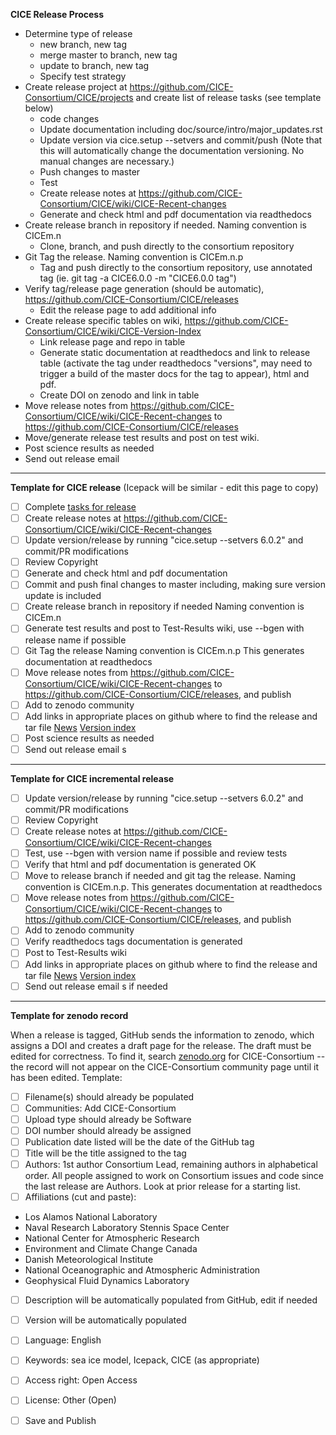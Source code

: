 **CICE Release Process**

* Determine type of release
  * new branch, new tag
  * merge master to branch, new tag
  * update to branch, new tag
  * Specify test strategy
* Create release project at https://github.com/CICE-Consortium/CICE/projects and create list of release tasks (see template below)
  * code changes
  * Update documentation including doc/source/intro/major_updates.rst
  * Update version via cice.setup --setvers and commit/push (Note that this will automatically change the documentation versioning. No manual changes are necessary.)
  * Push changes to master
  * Test
  * Create release notes at https://github.com/CICE-Consortium/CICE/wiki/CICE-Recent-changes
  * Generate and check html and pdf documentation via readthedocs
* Create release branch in repository if needed.  Naming convention is CICEm.n
  * Clone, branch, and push directly to the consortium repository
* Git Tag the release. Naming convention is CICEm.n.p
  * Tag and push directly to the consortium repository, use annotated tag (ie. git tag -a CICE6.0.0 -m "CICE6.0.0 tag")
* Verify tag/release page generation (should be automatic), https://github.com/CICE-Consortium/CICE/releases
  * Edit the release page to add additional info
* Create release specific tables on wiki, https://github.com/CICE-Consortium/CICE/wiki/CICE-Version-Index
  * Link release page and repo in table
  * Generate static documentation at readthedocs and link to release table (activate the tag under readthedocs "versions", may need to trigger a build of the master docs for the tag to appear), html and pdf.
  * Create DOI on zenodo and link in table
* Move release notes from https://github.com/CICE-Consortium/CICE/wiki/CICE-Recent-changes to https://github.com/CICE-Consortium/CICE/releases
* Move/generate release test results and post on test wiki.
* Post science results as needed
* Send out release email 

-----------------------------------------
**Template for CICE release**    (Icepack will be similar - edit this page to copy)

- [ ] Complete [tasks for release](https://github.com/CICE-Consortium/Icepack/projects/2)
- [ ] Create release notes at https://github.com/CICE-Consortium/CICE/wiki/CICE-Recent-changes
- [ ] Update version/release by running "cice.setup --setvers 6.0.2" and commit/PR modifications
- [ ] Review Copyright
- [ ] Generate and check html and pdf documentation
- [ ] Commit and push final changes to master including, making sure version update is included
- [ ] Create release branch in repository if needed
Naming convention is CICEm.n
- [ ] Generate test results and post to Test-Results wiki, use --bgen with release name if possible
- [ ] Git Tag the release
Naming convention is CICEm.n.p
This generates documentation at readthedocs
- [ ] Move release notes from https://github.com/CICE-Consortium/CICE/wiki/CICE-Recent-changes to https://github.com/CICE-Consortium/CICE/releases, and publish
- [ ] Add to zenodo community
- [ ] Add links in appropriate places on github where to find the release and tar file
[News](https://github.com/CICE-Consortium/About-Us/wiki/Consortium-News-and-Highlights)
[Version index](https://github.com/CICE-Consortium/CICE/wiki/CICE-Version-Index)
- [ ] Post science results as needed
- [ ] Send out release email s

-----------------------------------------
**Template for CICE incremental release** 

- [ ] Update version/release by running "cice.setup --setvers 6.0.2" and commit/PR modifications
- [ ] Review Copyright
- [ ] Create release notes at https://github.com/CICE-Consortium/CICE/wiki/CICE-Recent-changes
- [ ] Test, use --bgen with version name if possible and review tests
- [ ] Verify that html and pdf documentation is generated OK
- [ ] Move to release branch if needed and git tag the release. Naming convention is CICEm.n.p. This generates documentation at readthedocs
- [ ] Move release notes from https://github.com/CICE-Consortium/CICE/wiki/CICE-Recent-changes to https://github.com/CICE-Consortium/CICE/releases, and publish
- [ ] Add to zenodo community
- [ ] Verify readthedocs tags documentation is generated
- [ ] Post to Test-Results wiki
- [ ] Add links in appropriate places on github where to find the release and tar file
[News](https://github.com/CICE-Consortium/About-Us/wiki/Consortium-News-and-Highlights)
[Version index](https://github.com/CICE-Consortium/CICE/wiki/CICE-Version-Index)
- [ ] Send out release email s if needed

-----------------------------------------
**Template for zenodo record** 

When a release is tagged, GitHub sends the information to zenodo, which assigns a DOI and creates a draft page for the release.  The draft must be edited for correctness.  To find it, search [zenodo.org](zenodo.org) for CICE-Consortium -- the record will not appear on the CICE-Consortium community page until it has been edited.
Template:

- [ ] Filename(s) should already be populated
- [ ] Communities:  Add CICE-Consortium
- [ ] Upload type should already be Software
- [ ] DOI number should already be assigned
- [ ] Publication date listed will be the date of the GitHub tag
- [ ] Title will be the title assigned to the tag
- [ ] Authors:
1st author Consortium Lead, remaining authors in alphabetical order.
All people assigned to work on Consortium issues and code since the last release are Authors.  Look at prior release for a starting list.
- [ ] Affiliations (cut and paste):
* Los Alamos National Laboratory
* Naval Research Laboratory Stennis Space Center
* National Center for Atmospheric Research
* Environment and Climate Change Canada
* Danish Meteorological Institute
* National Oceanographic and Atmospheric Administration
* Geophysical Fluid Dynamics Laboratory
- [ ] Description will be automatically populated from GitHub, edit if needed
- [ ] Version will be automatically populated
- [ ] Language:  English
- [ ] Keywords:  sea ice model, Icepack, CICE (as appropriate)
- [ ] Access right:  Open Access
- [ ] License:  Other (Open)
- [ ] Save and Publish

